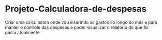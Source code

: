 # Projeto-Calculadora-de-despesas
Criar uma calculadora onde vou inserindo os gastos ao longo do mês e para manter o controle das despesas e poder visualizar o relatório do que foi gasto atualmente
